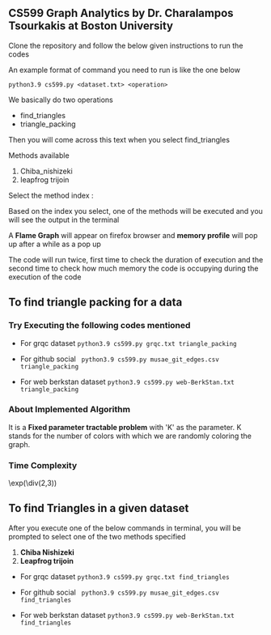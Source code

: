
## **CS599 Graph Analytics** by  **Dr. Charalampos Tsourkakis** at Boston University 

Clone the repository and follow the below given instructions to run the codes


An example format of command you need to run is like the one below

```python3.9 cs599.py <dataset.txt> <operation>```

We basically do two operations 
- find_triangles
- triangle_packing

Then you will come across this text when you select find_triangles

Methods available 
1) Chiba_nishizeki
2) leapfrog trijoin

Select the method index : 

Based on the index you select, one of the methods will be executed and you will see the output in the terminal 

A **Flame Graph** will appear on firefox browser and **memory profile** will pop up after a while as a pop up




The code will run twice, first time to check the duration of execution and the second time to check how much memory the code is occupying during the execution of the code 


## To find triangle packing for a data 

### Try Executing the following codes mentioned
- For grqc dataset
``` python3.9 cs599.py grqc.txt triangle_packing ```

- For github social
``` python3.9 cs599.py musae_git_edges.csv triangle_packing```

- For web berkstan dataset
```python3.9 cs599.py web-BerkStan.txt triangle_packing```

### About Implemented Algorithm 

 It is a **Fixed parameter tractable problem** with 'K' as the parameter. K stands for the number of colors with which we are randomly coloring the graph. 

 ### Time Complexity
 \exp(\div(2,3))


## To find Triangles in a given dataset

After you execute one of the below commands in terminal, you will be prompted to select one of the two methods specified 

1) **Chiba Nishizeki** 
2) **Leapfrog trijoin** 

- For grqc dataset
``` python3.9 cs599.py grqc.txt find_triangles ```

- For github social
``` python3.9 cs599.py musae_git_edges.csv find_triangles```

- For web berkstan dataset
```python3.9 cs599.py web-BerkStan.txt find_triangles```



